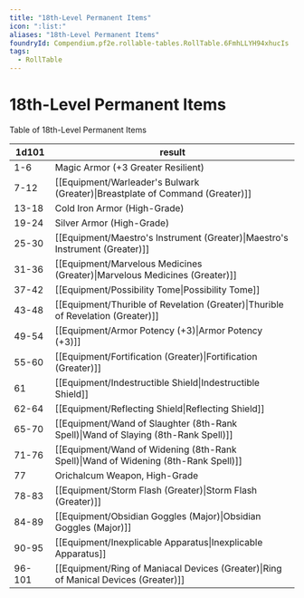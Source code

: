 ```yaml
---
title: "18th-Level Permanent Items"
icon: ":list:"
aliases: "18th-Level Permanent Items"
foundryId: Compendium.pf2e.rollable-tables.RollTable.6FmhLLYH94xhucIs
tags:
  - RollTable
---
```


# 18th-Level Permanent Items
Table of 18th-Level Permanent Items

| 1d101 | result |
|------|--------|
| 1-6 | Magic Armor (+3 Greater Resilient) |
| 7-12 | [[Equipment/Warleader's Bulwark (Greater)\|Breastplate of Command (Greater)]] |
| 13-18 | Cold Iron Armor (High-Grade) |
| 19-24 | Silver Armor (High-Grade) |
| 25-30 | [[Equipment/Maestro's Instrument (Greater)\|Maestro's Instrument (Greater)]] |
| 31-36 | [[Equipment/Marvelous Medicines (Greater)\|Marvelous Medicines (Greater)]] |
| 37-42 | [[Equipment/Possibility Tome\|Possibility Tome]] |
| 43-48 | [[Equipment/Thurible of Revelation (Greater)\|Thurible of Revelation (Greater)]] |
| 49-54 | [[Equipment/Armor Potency (+3)\|Armor Potency (+3)]] |
| 55-60 | [[Equipment/Fortification (Greater)\|Fortification (Greater)]] |
| 61 | [[Equipment/Indestructible Shield\|Indestructible Shield]] |
| 62-64 | [[Equipment/Reflecting Shield\|Reflecting Shield]] |
| 65-70 | [[Equipment/Wand of Slaughter (8th-Rank Spell)\|Wand of Slaying (8th-Rank Spell)]] |
| 71-76 | [[Equipment/Wand of Widening (8th-Rank Spell)\|Wand of Widening (8th-Rank Spell)]] |
| 77 | Orichalcum Weapon, High-Grade |
| 78-83 | [[Equipment/Storm Flash (Greater)\|Storm Flash (Greater)]] |
| 84-89 | [[Equipment/Obsidian Goggles (Major)\|Obsidian Goggles (Major)]] |
| 90-95 | [[Equipment/Inexplicable Apparatus\|Inexplicable Apparatus]] |
| 96-101 | [[Equipment/Ring of Maniacal Devices (Greater)\|Ring of Manical Devices (Greater)]] |

